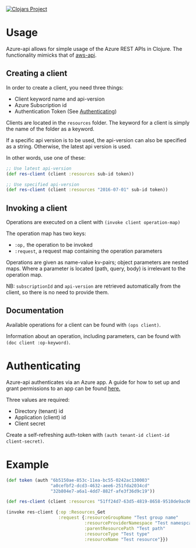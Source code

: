 
[![Clojars Project](https://img.shields.io/clojars/v/com.ardoq/azure-api.svg)](https://clojars.org/com.ardoq/azure-api)

# Usage

Azure-api allows for simple usage of the Azure REST APIs in Clojure.
The functionality mimicks that of [aws-api](https://github.com/cognitect-labs/aws-api). 

## Creating a client

In order to create a client, you need three things:
* Client keyword name and api-version
* Azure Subscription id
* Authentication Token (See [Authenticating](#authenticating))

Clients are located in the `resources` folder. The keyword for a client is simply the name of the folder as a keyword.

If a specific api version is to be used, the api-version can also be specified as a string. Otherwise, the latest api version is used.

In other words, use one of these:
``` clojure
;; Use latest api-version
(def res-client (client :resources sub-id token))

;; Use specified api-version
(def res-client (client :resources "2016-07-01" sub-id token))
``` 

## Invoking a client

Operations are executed on a client with `(invoke client operation-map)`

The operation map has two keys:
* `:op,` the operation to be invoked
* `:request`, a request map containing the operation parameters


Operations are given as name-value kv-pairs; object parameters are nested maps. Where a parameter is located (path, query, body) is irrelevant to the operation map.

NB: `subscriptionId` and `api-version` are retrieved automatically from the client, so there is no need to provide them.

## Documentation

Available operations for a client can be found with `(ops client)`.

Information about an operation, including parameters, can be found with `(doc client :op-keyword)`.


# Authenticating

Azure-api authenticates via an Azure app. A guide for how to set up and grant permissions to an app can be found [here.](https://blog.tekspace.io/accessing-azure-rest-api/)

Three values are required:
* Directory (tenant) id
* Application (client) id
* Client secret

Create a self-refreshing auth-token with `(auth tenant-id client-id client-secret)`.

# Example

```clojure
(def token (auth "6b5150ae-853c-11ea-bc55-0242ac130003"
                 "a0cefbf2-dcd3-4632-aee6-251fda2034cd"
                 "32b804e7-a6a1-4dd7-882f-afe3f36d9c19"))

(def res-client (client :resources "51ff24d7-63d5-4819-8658-9510de9ac061" token))

(invoke res-client {:op :Resources_Get
                    :request {:resourceGroupName "Test group name"
                              :resourceProviderNamespace "Test namespcae"
                              :parentResourcePath "Test path"
                              :resourceType "Test type"
                              :resourceName "Test resource"}})
```

